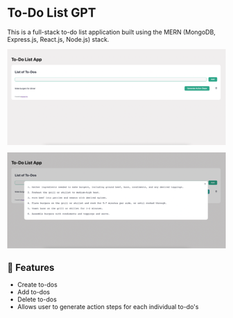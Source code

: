 # To-Do List GPT
This is a full-stack to-do list application built using the MERN (MongoDB, Express.js, React.js, Node.js) stack.

![home page](./images/home.png)

![generate page](./images/generate.png)

## 🚀 Features
- Create to-dos
- Add to-dos
- Delete to-dos
- Allows user to generate action steps for each individual to-do's
